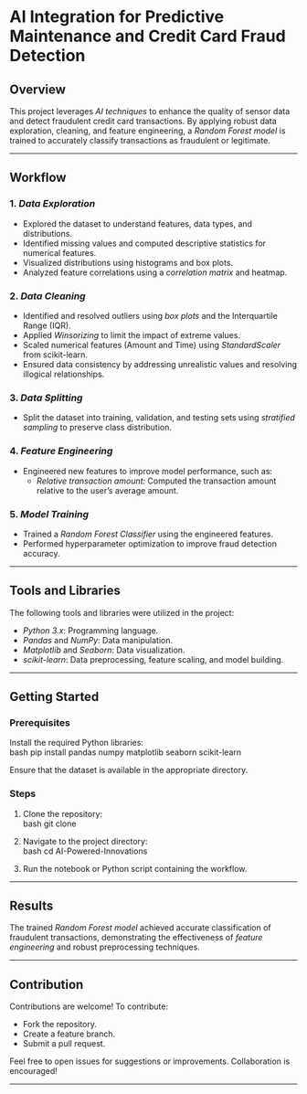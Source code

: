 # AI Integration for Predictive Maintenance and Credit Card Fraud Detection  

## Overview  
This project leverages *AI techniques* to enhance the quality of sensor data and detect fraudulent credit card transactions. By applying robust data exploration, cleaning, and feature engineering, a *Random Forest model* is trained to accurately classify transactions as fraudulent or legitimate.  

---

## Workflow  

### 1. *Data Exploration*  
- Explored the dataset to understand features, data types, and distributions.  
- Identified missing values and computed descriptive statistics for numerical features.  
- Visualized distributions using histograms and box plots.  
- Analyzed feature correlations using a *correlation matrix* and heatmap.  

### 2. *Data Cleaning*  
- Identified and resolved outliers using *box plots* and the Interquartile Range (IQR).  
- Applied *Winsorizing* to limit the impact of extreme values.  
- Scaled numerical features (Amount and Time) using *StandardScaler* from scikit-learn.  
- Ensured data consistency by addressing unrealistic values and resolving illogical relationships.  

### 3. *Data Splitting*  
- Split the dataset into training, validation, and testing sets using *stratified sampling* to preserve class distribution.  

### 4. *Feature Engineering*  
- Engineered new features to improve model performance, such as:  
  - *Relative transaction amount:* Computed the transaction amount relative to the user’s average amount.  

### 5. *Model Training*  
- Trained a *Random Forest Classifier* using the engineered features.  
- Performed hyperparameter optimization to improve fraud detection accuracy.  

---

## Tools and Libraries  
The following tools and libraries were utilized in the project:  
- *Python 3.x*: Programming language.  
- *Pandas* and *NumPy*: Data manipulation.  
- *Matplotlib* and *Seaborn*: Data visualization.  
- *scikit-learn*: Data preprocessing, feature scaling, and model building.  

---

## Getting Started  

### Prerequisites  
Install the required Python libraries:  
bash
pip install pandas numpy matplotlib seaborn scikit-learn
  
Ensure that the dataset is available in the appropriate directory.  

### Steps  
1. Clone the repository:  
   bash
   git clone 
     
2. Navigate to the project directory:  
   bash
   cd AI-Powered-Innovations
     
3. Run the notebook or Python script containing the workflow.  

---

## Results  
The trained *Random Forest model* achieved accurate classification of fraudulent transactions, demonstrating the effectiveness of *feature engineering* and robust preprocessing techniques.  

---

## Contribution  
Contributions are welcome! To contribute:  
- Fork the repository.  
- Create a feature branch.  
- Submit a pull request.  

Feel free to open issues for suggestions or improvements. Collaboration is encouraged!  

--- 

